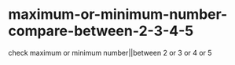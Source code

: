 # maximum-or-minimum-number-compare-between-2-3-4-5
check maximum or minimum number||between 2 or 3 or 4 or 5
